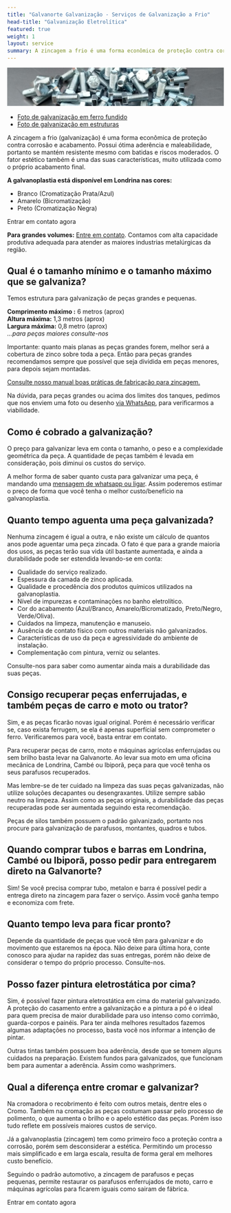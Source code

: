 ```yaml
---
title: "Galvanorte Galvanização - Serviços de Galvanização a Frio"
head-title: "Galvanização Eletrolítica"
featured: true
weight: 1
layout: service
summary: A zincagem a frio é uma forma econômica de proteção contra corrosão e acabamento. Possui ótima resistência contra batidas e...
---
```

![Zincagem em parafusos](/images/zincagem-eletrolitica/zincagem_parafusos.jpeg)

  - [Foto de galvanização em ferro fundido](/images/zincagem-eletrolitica/zincagem_ferro_fundido.jpeg)
  - [Foto de galvanização em estruturas](/images/zincagem-eletrolitica/zincagem_estruturas.jpeg)

A zincagem a frio (galvanização) é uma forma econômica de proteção contra corrosão e acabamento. Possui ótima aderência e maleabilidade, portanto se mantém resistente mesmo com batidas e riscos moderados. O fator estético também é uma das suas características, muito utilizada como o próprio acabamento final.

**A galvanoplastia está disponível em Londrina nas cores:**
- Branco (Cromatização Prata/Azul)
- Amarelo (Bicromatização)
- Preto (Cromatização Negra)

<a href="/contato" class="button" style="text-decoration:none !important;">Entrar em contato agora</a>

**Para grandes volumes:** [Entre em contato](/contato). Contamos com alta capacidade produtiva adequada para atender as maiores industrias metalúrgicas da região.

## Qual é o tamanho mínimo e o tamanho máximo que se galvaniza?
Temos estrutura para galvanização de peças grandes e pequenas.

**Comprimento máximo :** 6 metros (aprox) \
**Altura máxima:** 1,3 metros (aprox) \
**Largura máxima:** 0,8 metro (aprox) \
*...para peças maiores consulte-nos*

Importante: quanto mais planas as peças grandes forem, melhor será a cobertura de zinco sobre toda a peça. Então para peças grandes recomendamos sempre que possível que seja dividida em peças menores, para depois sejam montadas.

[Consulte nosso manual boas práticas de fabricação para zincagem.](/boas-praticas-de-fabricacao)

Na dúvida, para peças grandes ou acima dos limites dos tanques, pedimos que nos enviem uma foto ou desenho [via WhatsApp](/contato), para verificarmos a viabilidade.

## Como é cobrado a galvanização?
O preço para galvanizar leva em conta o tamanho, o peso e a complexidade geométrica da peça. A quantidade de peças também é levada em consideração, pois diminui os custos do serviço.

A melhor forma de saber quanto custa para galvanizar uma peça, é mandando uma [mensagem de whatsapp ou ligar](/contato). Assim poderemos estimar o preço de forma que você tenha o melhor custo/benefício na galvanoplastia.

## Quanto tempo aguenta uma peça galvanizada?
Nenhuma zincagem é igual a outra, e não existe um cálculo de quantos anos pode aguentar uma peça zincada. O fato é que para a grande maioria dos usos, as peças terão sua vida útil bastante aumentada, e ainda a durabilidade pode ser estendida levando-se em conta:

- Qualidade do serviço realizado.
- Espessura da camada de zinco aplicada.
- Qualidade e procedência dos produtos químicos utilizados na galvanoplastia.
- Nível de impurezas e contaminações no banho eletrolítico.
- Cor do acabamento (Azul/Branco, Amarelo/Bicromatizado, Preto/Negro, Verde/Oliva).
- Cuidados na limpeza, manutenção e manuseio.
- Ausência de contato físico com outros materiais não galvanizados.
- Características de uso da peça e agressividade do ambiente de instalação.
- Complementação com pintura, verniz ou selantes.

Consulte-nos para saber como aumentar ainda mais a durabilidade das suas peças.

## Consigo recuperar peças enferrujadas, e também peças de carro e moto ou trator?
Sim, e as peças ficarão novas igual original. Porém é necessário verificar se, caso exista ferrugem, se ela é apenas superfícial sem comprometer o ferro. Verificaremos para você, basta entrar em contato.

Para recuperar peças de carro, moto e máquinas agrícolas enferrujadas ou sem brilho basta levar na Galvanorte. Ao levar sua moto em uma oficina mecânica de Londrina, Cambé ou Ibiporã, peça para que você tenha os seus parafusos recuperados.

Mas lembre-se de ter cuidado na limpeza das suas peças galvanizadas, não utilize soluções decapantes ou desengraxantes. Utilize sempre sabão neutro na limpeza. Assim como as peças originais, a durabilidade das peças recuperadas pode ser aumentada seguindo esta recomendação.

Peças de silos também possuem o padrão galvanizado, portanto nos procure para galvanização de parafusos, montantes, quadros e tubos.

## Quando comprar tubos e barras em Londrina, Cambé ou Ibiporã, posso pedir para entregarem direto na Galvanorte?
Sim! Se você precisa comprar tubo, metalon e barra é possível pedir a entrega direto na zincagem para fazer o serviço. Assim você ganha tempo e economiza com frete.

## Quanto tempo leva para ficar pronto?
Depende da quantidade de peças que você têm para galvanizar e do movimento que estaremos na época. Não deixe para última hora, conte conosco para ajudar na rapidez das suas entregas, porém não deixe de considerar o tempo do próprio processo. Consulte-nos.

## Posso fazer pintura eletrostática por cima?
Sim, é possível fazer pintura eletrostática em cima do material galvanizado. A proteção do casamento entre a galvanização e a pintura a pó é o ideal para quem precisa de maior durabilidade para uso intenso como corrimão, guarda-corpos e painéis. Para ter ainda melhores resultados fazemos algumas adaptações no processo, basta você nos informar a intenção de pintar.

Outras tintas também possuem boa aderência, desde que se tomem alguns cuidados na preparação. Existem fundos para galvanizados, que funcionam bem para aumentar a aderência. Assim como washprimers.

## Qual a diferença entre cromar e galvanizar?
Na cromadora o recobrimento é feito com outros metais, dentre eles o Cromo. Também na cromação as peças costumam passar pelo processo de polimento, o que aumenta o brilho e o apelo estético das peças. Porém isso tudo reflete em possíveis maiores custos de serviço.

Já a galvanoplastia (zincagem) tem como primeiro foco a proteção contra a corrosão, porém sem desconsiderar a estética. Permitindo um processo mais simplificado e em larga escala, resulta de forma geral em melhores custo benefício. 

Seguindo o padrão automotivo, a zincagem de parafusos e peças pequenas, permite restaurar os parafusos enferrujados de moto, carro e máquinas agrícolas para ficarem iguais como sairam de fábrica.

<a href="/contato" class="button" style="text-decoration:none !important;">Entrar em contato agora</a>


